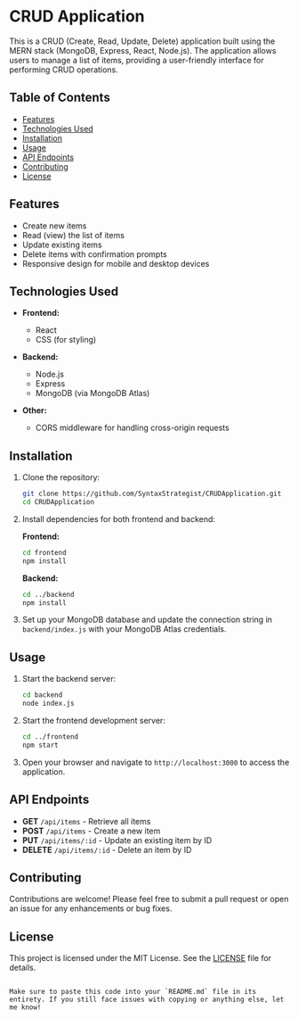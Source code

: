 # CRUD Application

This is a CRUD (Create, Read, Update, Delete) application built using the MERN stack (MongoDB, Express, React, Node.js). The application allows users to manage a list of items, providing a user-friendly interface for performing CRUD operations.

## Table of Contents

- [Features](#features)
- [Technologies Used](#technologies-used)
- [Installation](#installation)
- [Usage](#usage)
- [API Endpoints](#api-endpoints)
- [Contributing](#contributing)
- [License](#license)

## Features

- Create new items
- Read (view) the list of items
- Update existing items
- Delete items with confirmation prompts
- Responsive design for mobile and desktop devices

## Technologies Used

- **Frontend:**
  - React
  - CSS (for styling)

- **Backend:**
  - Node.js
  - Express
  - MongoDB (via MongoDB Atlas)

- **Other:**
  - CORS middleware for handling cross-origin requests

## Installation

1. Clone the repository:
   ```bash
   git clone https://github.com/SyntaxStrategist/CRUDApplication.git
   cd CRUDApplication
   ```

2. Install dependencies for both frontend and backend:

   **Frontend:**
   ```bash
   cd frontend
   npm install
   ```

   **Backend:**
   ```bash
   cd ../backend
   npm install
   ```

3. Set up your MongoDB database and update the connection string in `backend/index.js` with your MongoDB Atlas credentials.

## Usage

1. Start the backend server:
   ```bash
   cd backend
   node index.js
   ```

2. Start the frontend development server:
   ```bash
   cd ../frontend
   npm start
   ```

3. Open your browser and navigate to `http://localhost:3000` to access the application.

## API Endpoints

- **GET** `/api/items` - Retrieve all items
- **POST** `/api/items` - Create a new item
- **PUT** `/api/items/:id` - Update an existing item by ID
- **DELETE** `/api/items/:id` - Delete an item by ID

## Contributing

Contributions are welcome! Please feel free to submit a pull request or open an issue for any enhancements or bug fixes.

## License

This project is licensed under the MIT License. See the [LICENSE](LICENSE) file for details.
```

Make sure to paste this code into your `README.md` file in its entirety. If you still face issues with copying or anything else, let me know!
